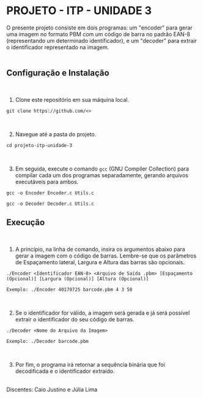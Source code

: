 # PROJETO - ITP - UNIDADE 3

O presente projeto consiste em dois programas: um "encoder" para gerar uma imagem no formato PBM com um código de barra no padrão EAN-8 (representando um determinado identificador), e um "decoder" para extrair o identificador representado na imagem.
<br><br>

## Configuração e Instalação
<br>

1. Clone este repositório em sua máquina local.

```
git clone https://github.com/<>
```
<br>

2. Navegue até a pasta do projeto.

```
cd projeto-itp-unidade-3
```
<br>

3. Em seguida, execute o comando `gcc` (GNU Compiler Collection) para compilar cada um dos programas separadamente, gerando arquivos executáveis para ambos.

```
gcc -o Encoder Encoder.c Utils.c
```

```
gcc -o Decoder Decoder.c Utils.c
```

## Execução
<br>

1. A princípio, na linha de comando, insira os argumentos abaixo para gerar a imagem com o código de barras. Lembre-se que os parâmetros de Espaçamento lateral, Largura e Altura das barras são opcionais.

```
./Encoder <Identificador EAN-8> <Arquivo de Saída .pbm> [Espaçamento (Opcional)] [Largura (Opcional)] [Altura (Opcional)]
```

```
Exemplo: ./Encoder 40170725 barcode.pbm 4 3 50
```
<br>

2. Se o identificador for válido, a imagem será gerada e já será possível extrair o identificador do seu código de barras.

```
./Decoder <Nome do Arquivo da Imagem>
```

```
Exemplo: ./Decoder barcode.pbm
```
<br>

3. Por fim, o programa irá retornar a sequência binária que foi decodificada e o identificador extraído.

<br>
Discentes: Caio Justino e Júlia Lima
